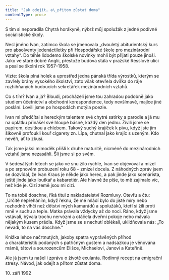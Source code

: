 ```yaml
---
title: "Jak odejít… a\_přitom zůstat doma"
contentType: prose
---
```


  

S tím si neporadila Chytrá horákyně, nýbrž můj spolužák z jedné podivné socialistické školy.

Nesl jméno Ivan, zatímco škola se jmenovala „dvouletý abi­turientský kurs pro absolventy jedenáctiletky při Hospodářské škole pro mezinárodní vztahy“. Do téhle lidodemo školské novinky mohli být přijati pouze jinoši. Jako ve staré dobré Anglii, přestože budova stála v pražské Resslově ulici a psal se školní rok 1957–1958.

Vizte: škola plná holek a uprostřed jedna pánská třída výrostků, kterým se zavřely brány vysokého školství, zato však otevřela dvířka do ráje rozhihňaných budoucích sekretářek mezinárodních vztahů.

Co s tím? Ivan a já? Bloudi, procházeli jsme tou zahradou podobně jako studiem účetnictví a obchodní korespondence, tedy nevšímavě, majíce jiné poslání. Lovili jsme po hospodách motýla poezie.

Ivan mi předčítal s hereckým talentem své chytré satirky a parodie a já mu na oplátku přinášel své hloupé básně, každý den jednu. Živili jsme se papírem, desítkou a chlebem. Takový suchý krajíček k pivu, když jste jím šikovně profoukli kouř cigarety zn. Lípa, chutnal jako krajíc s uzeným. Kdo nevěří, ať to zkusí.

Tak jsme jaksi mimoděk přišli k druhé maturitě, nicméně do mezinárodních vztahů jsme nezasáhli. Šli jsme si po svém.

V šedesátých letech se jako ve snu žilo rychle, Ivan se objevoval a mizel a po srpnovém probuzení roku 68 – zmizel docela. Z náhodných zpráv jsem se dozvídal, že Ivan Kraus je někde jako herec, a pak jinde jako scenárista, ještě jinde jako loutkař a kabaretiér. Ale hlavně že píše, to mě zajímalo víc, než kde je. Cizí země jsou mi cizí.

To na tobě doschne, říká titul z nakladatelství Rozmluvy. Otevřu a čtu: „Určitě nepřeháním, když řeknu, že mé mládí bylo do jisté míry nebo rozhodně vlhčí než dětství mých kamarádů a spolužáků, kteří si žili proti mně v suchu a teple. Matka právala vždycky až do noci. Ráno, když jsme vstávali, bývala trochu nervózní a otáčela dveřmi pokoje nebo mávala nějakým kusem prádla. Když jsme se s nechutí oblékali, uklidňovala nás: „To nevadí, to na vás doschne.“

Knížka lehce načrtnutých, jakoby spatra vyprávěných příhod a charakteristik podaných s patřičným gustem a nadsázkou je věnována mámě, tátovi a sourozencům Elišce, Michaelovi, Janovi a Kateřině.

Ale já jsem tu našel i zprávu o životě exulanta. Rodinný recept na emigrační stresy. Návod, jak odejít a přitom zůstat doma.

10. září 1992
